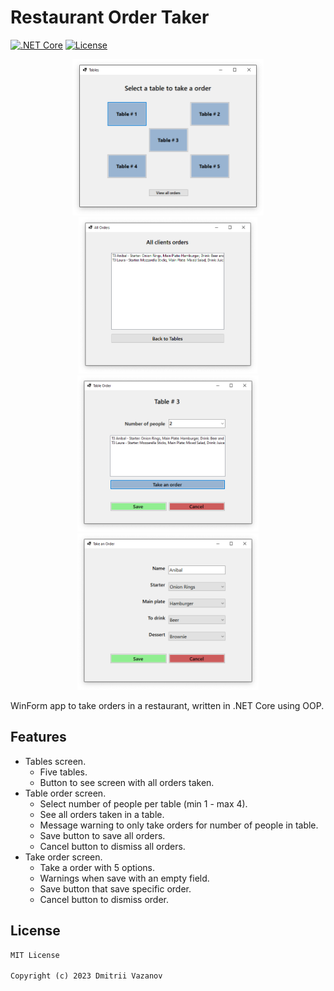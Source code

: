 # Restaurant Order Taker

[![.NET Core](https://img.shields.io/static/v1?label=.NET&message=8&color=purple)](https://dotnet.microsoft.com)
[![License](https://img.shields.io/static/v1?label=License&message=MIT&color=blue)](LICENCE.md)

<p align="center">
  <img src="Screenshots/1.png" height=250px/>
  <img src="Screenshots/4.png" height=250px/>
  <img src="Screenshots/2.png" height=250px/>
  <img src="Screenshots/3.png" height=250px/>
</p>

WinForm app to take orders in a restaurant, written in .NET Core using OOP.

## Features

- Tables screen.
  - Five tables.
  - Button to see screen with all orders taken.
- Table order screen.
  - Select number of people per table (min 1 - max 4).
  - See all orders taken in a table.
  - Message warning to only take orders for number of people in table.
  - Save button to save all orders.
  - Cancel button to dismiss all orders.
- Take order screen.
  - Take a order with 5 options.
  - Warnings when save with an empty field.
  - Save button that save specific order.
  - Cancel button to dismiss order.

## License

```xml
MIT License

Copyright (c) 2023 Dmitrii Vazanov
```
